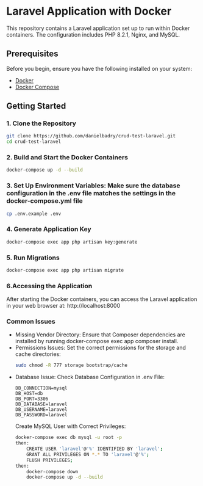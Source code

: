 # Laravel Application with Docker

This repository contains a Laravel application set up to run within Docker containers. The configuration includes PHP 8.2.1, Nginx, and MySQL.

## Prerequisites

Before you begin, ensure you have the following installed on your system:

- [Docker](https://www.docker.com/)
- [Docker Compose](https://docs.docker.com/compose/)

## Getting Started

### 1. Clone the Repository

```sh
git clone https://github.com/danielbadry/crud-test-laravel.git
cd crud-test-laravel
```

### 2. Build and Start the Docker Containers
```sh
docker-compose up -d --build
```

### 3. Set Up Environment Variables: Make sure the database configuration in the .env file matches the settings in the docker-compose.yml file
```sh
cp .env.example .env
```

### 4. Generate Application Key
```sh
docker-compose exec app php artisan key:generate
```

### 5. Run Migrations
```sh
docker-compose exec app php artisan migrate
```

### 6.Accessing the Application
After starting the Docker containers, you can access the Laravel application in your web browser at:
http://localhost:8000


### Common Issues
 - Missing Vendor Directory: Ensure that Composer dependencies are installed by running docker-compose exec app composer install.
 - Permissions Issues: Set the correct permissions for the storage and cache directories:
	```sh
	sudo chmod -R 777 storage bootstrap/cache
	```
 - Database Issue:
	Check Database Configuration in .env File:
	```
	DB_CONNECTION=mysql
	DB_HOST=db
	DB_PORT=3306
	DB_DATABASE=laravel
	DB_USERNAME=laravel
	DB_PASSWORD=laravel
	``` 
	Create MySQL User with Correct Privileges:
	```sh
	docker-compose exec db mysql -u root -p
	then:
		CREATE USER 'laravel'@'%' IDENTIFIED BY 'laravel';
		GRANT ALL PRIVILEGES ON *.* TO 'laravel'@'%';
		FLUSH PRIVILEGES;
	then:
		docker-compose down
		docker-compose up -d --build
	```